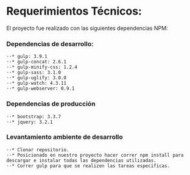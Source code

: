# Requerimientos Técnicos:
El proyecto fue realizado con las siguientes dependencias NPM:

### Dependencias de desarrollo:
	⋅⋅* gulp: 3.9.1
    ⋅⋅* gulp-concat: 2.6.1
    ⋅⋅* gulp-minify-css: 1.2.4
    ⋅⋅* gulp-sass: 3.1.0
    ⋅⋅* gulp-uglify: 3.0.0
    ⋅⋅* gulp-watch: 4.3.11
    ⋅⋅* gulp-webserver: 0.9.1

### Dependencias de producción
	⋅⋅* bootstrap: 3.3.7
    ⋅⋅* jquery: 3.2.1

### Levantamiento ambiente de desarrollo
	⋅⋅* Clonar repositorio.
	⋅⋅* Posicionado en nuestro proyecto hacer correr npm install para descargar e instalar todas las dependencias utilizadas.
	⋅⋅* Correr gulp para que se realizen las tareas especificas.